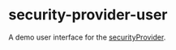 # security-provider-user
A demo user interface for the [securityProvider](https://github.com/Zebreus/securityProvider).
